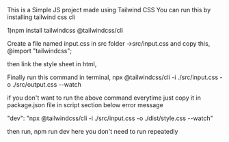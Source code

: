 This is a Simple JS project made using Tailwind CSS
You can run this by installing tailwind css cli

1)npm install tailwindcss @tailwindcss/cli

Create a file named input.css in src folder ->src/input.css 
and copy this,
 @import "tailwindcss";

 then link the style sheet in html,
  
  <link href="./output.css" rel="stylesheet">

 Finally run this command in terminal,
  npx @tailwindcss/cli -i ./src/input.css -o ./src/output.css --watch
  

  if you don't want to run the above command everytime just copy it in package.json file in script section below error message

  "dev": "npx @tailwindcss/cli -i ./src/input.css -o ./dist/style.css --watch"

  then run,
    npm run dev 
    here you don't need to run repeatedly
